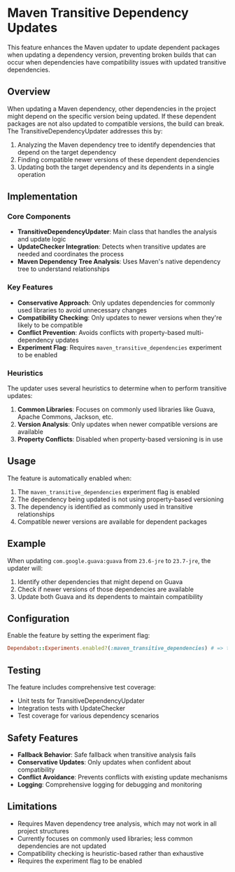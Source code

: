 # Maven Transitive Dependency Updates

This feature enhances the Maven updater to update dependent packages when updating a dependency version, preventing broken builds that can occur when dependencies have compatibility issues with updated transitive dependencies.

## Overview

When updating a Maven dependency, other dependencies in the project might depend on the specific version being updated. If these dependent packages are not also updated to compatible versions, the build can break. The TransitiveDependencyUpdater addresses this by:

1. Analyzing the Maven dependency tree to identify dependencies that depend on the target dependency
2. Finding compatible newer versions of these dependent dependencies
3. Updating both the target dependency and its dependents in a single operation

## Implementation

### Core Components

- **TransitiveDependencyUpdater**: Main class that handles the analysis and update logic
- **UpdateChecker Integration**: Detects when transitive updates are needed and coordinates the process
- **Maven Dependency Tree Analysis**: Uses Maven's native dependency tree to understand relationships

### Key Features

- **Conservative Approach**: Only updates dependencies for commonly used libraries to avoid unnecessary changes
- **Compatibility Checking**: Only updates to newer versions when they're likely to be compatible
- **Conflict Prevention**: Avoids conflicts with property-based multi-dependency updates
- **Experiment Flag**: Requires `maven_transitive_dependencies` experiment to be enabled

### Heuristics

The updater uses several heuristics to determine when to perform transitive updates:

1. **Common Libraries**: Focuses on commonly used libraries like Guava, Apache Commons, Jackson, etc.
2. **Version Analysis**: Only updates when newer compatible versions are available
3. **Property Conflicts**: Disabled when property-based versioning is in use

## Usage

The feature is automatically enabled when:

1. The `maven_transitive_dependencies` experiment flag is enabled
2. The dependency being updated is not using property-based versioning
3. The dependency is identified as commonly used in transitive relationships
4. Compatible newer versions are available for dependent packages

## Example

When updating `com.google.guava:guava` from `23.6-jre` to `23.7-jre`, the updater will:

1. Identify other dependencies that might depend on Guava
2. Check if newer versions of those dependencies are available
3. Update both Guava and its dependents to maintain compatibility

## Configuration

Enable the feature by setting the experiment flag:

```ruby
Dependabot::Experiments.enabled?(:maven_transitive_dependencies) # => true
```

## Testing

The feature includes comprehensive test coverage:

- Unit tests for TransitiveDependencyUpdater
- Integration tests with UpdateChecker
- Test coverage for various dependency scenarios

## Safety Features

- **Fallback Behavior**: Safe fallback when transitive analysis fails
- **Conservative Updates**: Only updates when confident about compatibility
- **Conflict Avoidance**: Prevents conflicts with existing update mechanisms
- **Logging**: Comprehensive logging for debugging and monitoring

## Limitations

- Requires Maven dependency tree analysis, which may not work in all project structures
- Currently focuses on commonly used libraries; less common dependencies are not updated
- Compatibility checking is heuristic-based rather than exhaustive
- Requires the experiment flag to be enabled